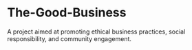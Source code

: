 # The-Good-Business
A project aimed at promoting ethical business practices, social responsibility, and community engagement.
